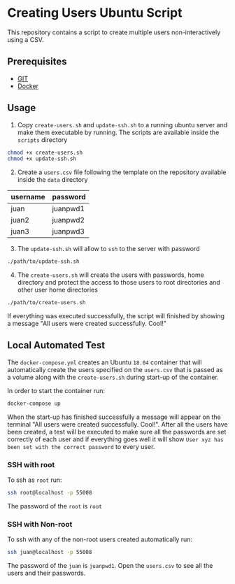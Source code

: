 # Creating Users Ubuntu Script

This repository contains a script to create multiple users non-interactively using a CSV.

## Prerequisites

- [GIT](https://git-scm.com/)
- [Docker](https://www.docker.com/)

## Usage

1. Copy `create-users.sh` and `update-ssh.sh` to a running ubuntu server and make them executable by running. The scripts are available inside the `scripts` directory

```bash
chmod +x create-users.sh
chmod +x update-ssh.sh
```

2. Create a `users.csv` file following the template on the repository available inside the `data` directory

| username | password |
| -------- | -------- |
| juan     | juanpwd1 |
| juan2    | juanpwd2 |
| juan3    | juanpwd3 |

3. The `update-ssh.sh` will allow to `ssh` to the server with password

```bash
./path/to/update-ssh.sh
```

4. The `create-users.sh` will create the users with passwords, home directory and protect the access to those users to root directories and other user home directories

```bash
./path/to/create-users.sh
```

If everything was executed successfully, the script will finished by showing a message "All users were created successfully. Cool!"

## Local Automated Test

The `docker-compose.yml` creates an Ubuntu `18.04` container that will automatically create the users specified on the `users.csv` that is passed as a volume along with the `create-users.sh` during start-up of the container.

In order to start the container run:

```bash
docker-compose up
```

When the start-up has finished successfully a message will appear on the terminal "All users were created successfully. Cool!". After all the users have been created, a test will be executed to make sure all the passwords are set correctly of each user and if everything goes well it will show `User xyz has been set with the correct password` to every user.

### SSH with root

To ssh as `root` run:

```bash
ssh root@localhost -p 55008
```

The password of the `root` is `root`

### SSH with Non-root

To ssh with any of the non-root users created automatically run:

```bash
ssh juan@localhost -p 55008
```

The password of the `juan` is `juanpwd1`. Open the `users.csv` to see all the users and their passwords.
